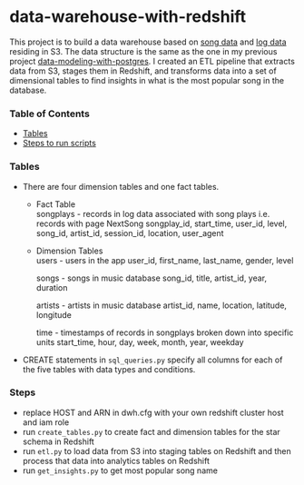 # data-warehouse-with-redshift

This project is to build a data warehouse based on [song data](https://s3.console.aws.amazon.com/s3/buckets/udacity-dend/song_data/?region=us-west-2&tab=overview) and [log data](https://s3.console.aws.amazon.com/s3/buckets/udacity-dend/log_data/?region=us-west-2&tab=overview) residing in S3. The data structure is the same as the one in my previous project  [data-modeling-with-postgres](https://github.com/hello-lucy-wu/data-modeling-with-postgres#Data). I created an ETL pipeline that extracts data from S3, stages them in Redshift, and transforms data into a set of dimensional tables to find insights in what is the most popular song in the database.

### Table of Contents
* [Tables](#Tables)
* [Steps to run scripts](#Steps)

### Tables
* There are four dimension tables and one fact tables.
    - Fact Table \
        songplays - records in log data associated with song plays i.e. records with page NextSong songplay_id, start_time, user_id, level, song_id, artist_id, session_id, location, user_agent

    - Dimension Tables \
        users - users in the app
        user_id, first_name, last_name, gender, level

        songs - songs in music database
        song_id, title, artist_id, year, duration

        artists - artists in music database
        artist_id, name, location, latitude, longitude

        time - timestamps of records in songplays broken down into specific units
        start_time, hour, day, week, month, year, weekday
* CREATE statements in `sql_queries.py` specify all columns for each of the five tables with data types and conditions.


### Steps 
* replace HOST and ARN in dwh.cfg with your own redshift cluster host and iam role
* run `create_tables.py` to create fact and dimension tables for the star schema in Redshift
* run `etl.py` to load data from S3 into staging tables on Redshift and then process that data into analytics tables on Redshift
* run `get_insights.py` to get most popular song name
